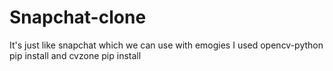 # Snapchat-clone
It's just like snapchat which we can use with emogies
I used opencv-python pip install
and cvzone pip install
